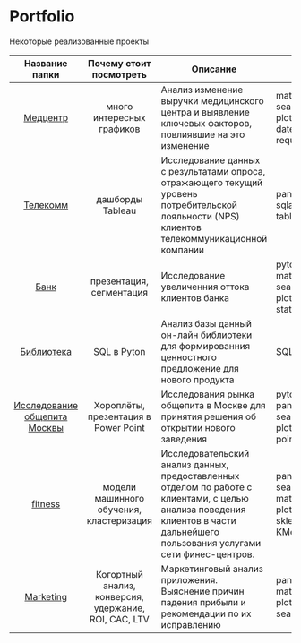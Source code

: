 # Portfolio
Некоторые реализованные проекты


|Название папки|Почему стоит посмотреть|Описание|Стеки|
|:--:| :------------:|----------|------|
| [Медцентр](https://github.com/Mamaeva-Ks/Portfolio/tree/main/Medcenter) | много интересных грaфиков | Анализ изменение выручки медицинского центра и выявление ключевых факторов, повлиявшие на это изменение | matplotlib, seaborn plotly, datetime, io, requests |
|[Телекомм](https://github.com/Mamaeva-Ks/Portfolio/tree/main/Telecomm) | дашборды Tableau | Исследование данных с результатами опроса, отражающего текущий уровень потребительской лояльности (NPS) клиентов телекоммуникационной компании | pandas, sqlalchemy, tableau|
|[Банк](https://github.com/Mamaeva-Ks/Portfolio/tree/main/%D0%91%D0%B0%D0%BD%D0%BA)| презентация, сегментация| Исследование увеличенния оттока клиентов банка| pyton, pandas matplotlib, seaborn plotly, statistics
|[Библиотека](https://github.com/Mamaeva-Ks/Portfolio/tree/main/%D0%91%D0%B8%D0%B1%D0%BB%D0%B8%D0%BE%D1%82%D0%B5%D0%BA%D0%B0) | SQL в Pyton| Анализ базы данный он-лайн библиотеки для формированния ценностного предложение для нового продукта|SQL, pyton
|[Исследование общепита Москвы](https://github.com/Mamaeva-Ks/Portfolio/tree/main/%D0%98%D1%81%D1%81%D0%BB%D0%B5%D0%B4%D0%BE%D0%B2%D0%B0%D0%BD%D0%B8%D0%B5%20%D0%BE%D0%B1%D1%89%D0%B5%D0%BF%D0%B8%D1%82%D0%B0%20%D0%9C%D0%BE%D1%81%D0%BA%D0%B2%D1%8B) |Хороплёты, презентация в Power Point |  Исследования рынка общепита в Москве для принятия решения об открытии нового заведения | pyton, pandas, seaborn, plotly, power point
|[fitness](https://github.com/Mamaeva-Ks/Portfolio/tree/main/fitness)|модели машинного обучения, кластеризация|Исследовательский анализ данных, предоставленных отделом по работе с клиентами, с целью анализа поведения клиентов в части дальнейшего пользования услугами сети финес-центров.|pandas, seaborn, matplotlib, plotly.express, sklearn, scipy, KMeans|
|[Marketing](https://github.com/Mamaeva-Ks/Portfolio/tree/main/Marketing)|Когортный анализ, конверсия, удержание, ROI, CAC, LTV | Маркетинговый анализ приложения.  Выяснение причин падения прибыли и рекомендации по их исправлению|pandas, matplotlib, plotly, seaborn|

